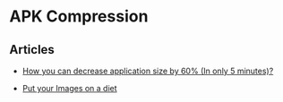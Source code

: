 # APK Compression



## Articles

* [How you can decrease application size by 60% (In only 5 minutes)?](https://medium.com/@kevalpatel2106/how-you-can-decrease-application-size-by-60-in-only-5-minutes-47eff3e7874e)

* [Put your Images on a diet](https://livinglifetechway.com/put-your-images-on-a-diet/)

  ​